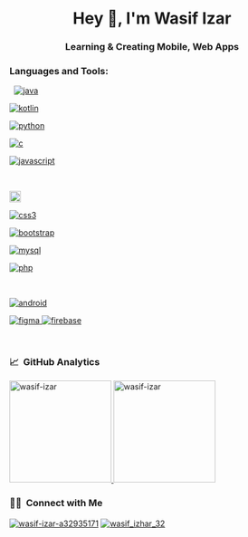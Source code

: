 <h1 align="center">Hey 👋, I'm Wasif Izar</h1>
<h3 align="center">Learning & Creating Mobile, Web Apps</h3>



<h3 align="left">Languages and Tools:</h3>


<p align="left"> 
&nbsp;
<a href="https://www.java.com" target="_blank"> <img src="https://img.shields.io/badge/Java-ED8B00?style=for-the-badge&logo=java&logoColor=white" alt="java" /> </a>

<a href="https://kotlinlang.org" target="_blank"> <img src="https://img.shields.io/badge/Kotlin-0095D5?&style=for-the-badge&logo=kotlin&logoColor=white" alt="kotlin"/> </a>

<a href="https://www.python.org" target="_blank"> <img src="https://img.shields.io/badge/Python-FFD43B?style=for-the-badge&logo=python&logoColor=darkgreen" alt="python"/> </a> 

<a href="https://www.cprogramming.com/" target="_blank"> <img src="https://img.shields.io/badge/C-00599C?style=for-the-badge&logo=c&logoColor=white" alt="c" /> </a>


<a href="https://developer.mozilla.org/en-US/docs/Web/JavaScript" target="_blank"> <img src="https://img.shields.io/badge/JavaScript-F7DF1E?style=for-the-badge&logo=javascript&logoColor=black" alt="javascript"/> </a>
</p>
&nbsp;

<p align="left">
<a href="https://www.w3.org/html/" target="_blank"> <img src="https://img.shields.io/badge/HTML5-E34F26?style=for-the-badge&logo=html5&logoColor=white" alt="html5" width="20px" /> </a> 

<a href="https://www.w3schools.com/css/" target="_blank"> <img src="https://img.shields.io/badge/CSS3-1572B6?style=for-the-badge&logo=css3&logoColor=white" alt="css3"/> </a> 

<a href="https://getbootstrap.com" target="_blank"> <img src="https://img.shields.io/badge/Bootstrap-563D7C?style=for-the-badge&logo=bootstrap&logoColor=white" alt="bootstrap"/> </a>

<a href="https://www.mysql.com/" target="_blank"> <img src="https://img.shields.io/badge/MySQL-00000F?style=for-the-badge&logo=mysql&logoColor=white" alt="mysql"/> </a> 

<a href="https://www.php.net" target="_blank"> <img src="https://img.shields.io/badge/PHP-777BB4?style=for-the-badge&logo=php&logoColor=white" alt="php"/> </a>
</p>

&nbsp;
<p align="left">
<a href="https://developer.android.com" target="_blank"> <img src="https://img.shields.io/badge/Android_Studio-3DDC84?style=for-the-badge&logo=android-studio&logoColor=white" alt="android" /> </a> 
 

<a href="https://www.figma.com/" target="_blank"> <img src="https://img.shields.io/badge/Figma-F24E1E?style=for-the-badge&logo=figma&logoColor=white" alt="figma" /> </a> 
<a href="https://firebase.google.com/" target="_blank"> <img src="https://img.shields.io/badge/firebase-ffca28?style=for-the-badge&logo=firebase&logoColor=black" alt="firebase" /> </a> 
</p>
 
 <br />
 
 





<h3> 📈 &nbsp;GitHub Analytics </h3>


<a href="https://github.com/wasif-izar">
  <img height="180em" src="https://github-readme-stats.vercel.app/api/top-langs?username=wasif-izar&show_icons=true&locale=en&layout=compact" alt="wasif-izar" />
    
  <img height="180em" src="https://github-readme-stats.vercel.app/api?username=wasif-izar&show_icons=true&locale=en" alt="wasif-izar" />
</a>

<br />

<h3> 🤝🏻 &nbsp;Connect with Me </h3>
<p align="left">
<a href="https://linkedin.com/in/wasif-izar-a32935171" target="blank"><img align="center" src="https://img.shields.io/badge/-Wasif%20Izar-0077B5?style=for-the-badge&logo=linkedin&logoColor=white" alt="wasif-izar-a32935171" /></a>
<a href="https://instagram.com/wasif_izhar_32" target="blank"><img align="center" src="https://img.shields.io/badge/-Wasif%20Izar-E4405F?style=for-the-badge&logo=instagram&logoColor=white" alt="wasif_izhar_32" /></a>
</p>





<!--
**wasif-izar/wasif-izar** is a ✨ _special_ ✨ repository because its `README.md` (this file) appears on your GitHub profile.

Here are some ideas to get you started:

- 🔭 I’m currently working on ...
- 🌱 I’m currently learning ...
- 👯 I’m looking to collaborate on ...
- 🤔 I’m looking for help with ...
- 💬 Ask me about ...
- 📫 How to reach me: ...
- 😄 Pronouns: ...
- ⚡ Fun fact: ...
-->

